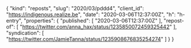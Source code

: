 {
  "kind": "reposts",
  "slug": "2020/03/pddd4",
  "client_id": "https://indigenous.realize.be",
  "date": "2020-03-06T12:37:00Z",
  "h": "h-entry",
  "properties": {
    "published": [
      "2020-03-06T12:37:00Z"
    ],
    "repost-of": [
      "https://twitter.com/anna_hax/status/1235850072459325442"
    ],
    "syndication": [
      "https://twitter.com/JamieTanna/status/1235908676835254274"
    ]
  }
}
